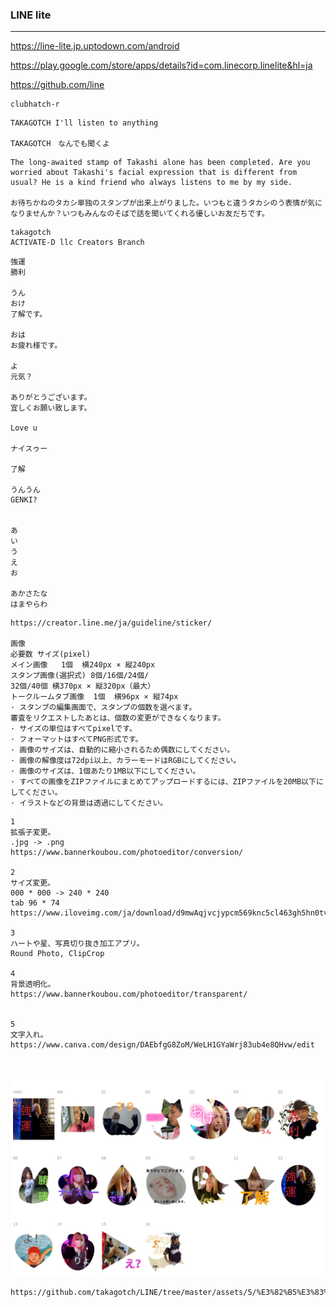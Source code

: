 ### LINE lite
---
https://line-lite.jp.uptodown.com/android

https://play.google.com/store/apps/details?id=com.linecorp.linelite&hl=ja

https://github.com/line


```
clubhatch-r
```

```
TAKAGOTCH I'll listen to anything

TAKAGOTCH　なんでも聞くよ
```

```
The long-awaited stamp of Takashi alone has been completed. Are you worried about Takashi's facial expression that is different from usual? He is a kind friend who always listens to me by my side.

お待ちかねのタカシ単独のスタンプが出来上がりました。いつもと違うタカシのう表情が気になりませんか？いつもみんなのそばで話を聞いてくれる優しいお友だちです。
```

```
takagotch
ACTIVATE-D llc Creators Branch 
```


```
強運
勝利

うん
おけ
了解です。

おは
お疲れ様です。

よ
元気？

ありがとうございます。
宜しくお願い致します。

Love u

ナイスゥー

了解

うんうん
GENKI?


あ
い
う
え
お

あかさたな
はまやらわ
```

```
https://creator.line.me/ja/guideline/sticker/

画像
必要数	サイズ(pixel)
メイン画像	1個	横240px × 縦240px
スタンプ画像(選択式)	8個/16個/24個/
32個/40個	横370px × 縦320px（最大）
トークルームタブ画像	1個	横96px × 縦74px
· スタンプの編集画面で、スタンプの個数を選べます。
審査をリクエストしたあとは、個数の変更ができなくなります。
· サイズの単位はすべてpixelです。
· フォーマットはすべてPNG形式です。
· 画像のサイズは、自動的に縮小されるため偶数にしてください。
· 画像の解像度は72dpi以上、カラーモードはRGBにしてください。
· 画像のサイズは、1個あたり1MB以下にしてください。
· すべての画像をZIPファイルにまとめてアップロードするには、ZIPファイルを20MB以下にしてください。
· イラストなどの背景は透過にしてください。
```

```
1
拡張子変更。
.jpg -> .png
https://www.bannerkoubou.com/photoeditor/conversion/

2
サイズ変更。
000 * 000 -> 240 * 240 
tab 96 * 74 
https://www.iloveimg.com/ja/download/d9mwAqjvcjypcm569knc5cl463gh5hn0tvtb8g7lrA9yczvtjg8dn4A0cq83p4ptp41cg18vg5zm4bdmyl6dwl730pf6xps6jc5x9x9ln2zqpngvycvh77mp43b2l27ts5lrncy7tc6pyx1Asjxdgr6vrk68qbdch0gbphdActjxwls3w0h1/2

3 
ハートや星、写真切り抜き加工アプリ。
Round Photo, ClipCrop

4
背景透明化。
https://www.bannerkoubou.com/photoeditor/transparent/


5
文字入れ。
https://www.canva.com/design/DAEbfgG8ZoM/WeLH1GYaWrj83ub4e8QHvw/edit



```

![LINE Stamp1 OverallView](https://raw.githubusercontent.com/takagotch/LINE/master/stamp2.jpg)


```
https://github.com/takagotch/LINE/tree/master/assets/5/%E3%82%B5%E3%83%B3%E3%83%97%E3%83%AB/%E6%96%B0%E3%81%97%E3%81%84%E3%83%95%E3%82%A9%E3%83%AB%E3%83%80%E3%83%BC

```

```

```
```

```
```



